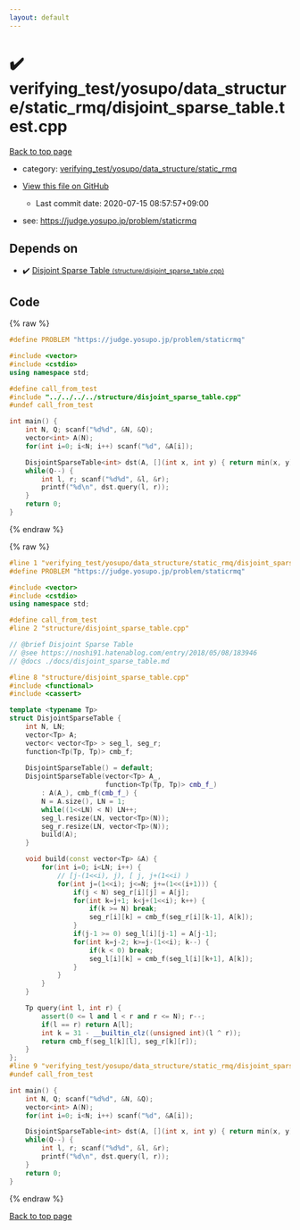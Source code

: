 ```yaml
---
layout: default
---
```


<!-- mathjax config similar to math.stackexchange -->
<script type="text/javascript" async
  src="https://cdnjs.cloudflare.com/ajax/libs/mathjax/2.7.5/MathJax.js?config=TeX-MML-AM_CHTML">
</script>
<script type="text/x-mathjax-config">
  MathJax.Hub.Config({
    TeX: { equationNumbers: { autoNumber: "AMS" }},
    tex2jax: {
      inlineMath: [ ['$','$'] ],
      processEscapes: true
    },
    "HTML-CSS": { matchFontHeight: false },
    displayAlign: "left",
    displayIndent: "2em"
  });
</script>

<script type="text/javascript" src="https://cdnjs.cloudflare.com/ajax/libs/jquery/3.4.1/jquery.min.js"></script>
<script src="https://cdn.jsdelivr.net/npm/jquery-balloon-js@1.1.2/jquery.balloon.min.js" integrity="sha256-ZEYs9VrgAeNuPvs15E39OsyOJaIkXEEt10fzxJ20+2I=" crossorigin="anonymous"></script>
<script type="text/javascript" src="../../../../../assets/js/copy-button.js"></script>
<link rel="stylesheet" href="../../../../../assets/css/copy-button.css" />


# :heavy_check_mark: verifying_test/yosupo/data_structure/static_rmq/disjoint_sparse_table.test.cpp

<a href="../../../../../index.html">Back to top page</a>

* category: <a href="../../../../../index.html#f4466dfb991197ed2fddff8625f83d26">verifying_test/yosupo/data_structure/static_rmq</a>
* <a href="{{ site.github.repository_url }}/blob/master/verifying_test/yosupo/data_structure/static_rmq/disjoint_sparse_table.test.cpp">View this file on GitHub</a>
    - Last commit date: 2020-07-15 08:57:57+09:00


* see: <a href="https://judge.yosupo.jp/problem/staticrmq">https://judge.yosupo.jp/problem/staticrmq</a>


## Depends on

* :heavy_check_mark: <a href="../../../../../library/structure/disjoint_sparse_table.cpp.html">Disjoint Sparse Table <small>(structure/disjoint_sparse_table.cpp)</small></a>


## Code

<a id="unbundled"></a>
{% raw %}
```cpp
#define PROBLEM "https://judge.yosupo.jp/problem/staticrmq"

#include <vector>
#include <cstdio>
using namespace std;

#define call_from_test
#include "../../../../structure/disjoint_sparse_table.cpp"
#undef call_from_test

int main() {
    int N, Q; scanf("%d%d", &N, &Q);
    vector<int> A(N);
    for(int i=0; i<N; i++) scanf("%d", &A[i]);

    DisjointSparseTable<int> dst(A, [](int x, int y) { return min(x, y); });
    while(Q--) {
        int l, r; scanf("%d%d", &l, &r);
        printf("%d\n", dst.query(l, r));
    }
    return 0;
}

```
{% endraw %}

<a id="bundled"></a>
{% raw %}
```cpp
#line 1 "verifying_test/yosupo/data_structure/static_rmq/disjoint_sparse_table.test.cpp"
#define PROBLEM "https://judge.yosupo.jp/problem/staticrmq"

#include <vector>
#include <cstdio>
using namespace std;

#define call_from_test
#line 2 "structure/disjoint_sparse_table.cpp"

// @brief Disjoint Sparse Table
// @see https://noshi91.hatenablog.com/entry/2018/05/08/183946
// @docs ./docs/disjoint_sparse_table.md

#line 8 "structure/disjoint_sparse_table.cpp"
#include <functional>
#include <cassert>

template <typename Tp>
struct DisjointSparseTable {
    int N, LN;
    vector<Tp> A;
    vector< vector<Tp> > seg_l, seg_r;
    function<Tp(Tp, Tp)> cmb_f;
    
    DisjointSparseTable() = default;
    DisjointSparseTable(vector<Tp> A_,
                        function<Tp(Tp, Tp)> cmb_f_)
        : A(A_), cmb_f(cmb_f_) {
        N = A.size(), LN = 1;
        while((1<<LN) < N) LN++;
        seg_l.resize(LN, vector<Tp>(N));
        seg_r.resize(LN, vector<Tp>(N));
        build(A);
    }

    void build(const vector<Tp> &A) {
        for(int i=0; i<LN; i++) {
            // [j-(1<<i), j), [ j, j+(1<<i) )
            for(int j=(1<<i); j<=N; j+=(1<<(i+1))) {
                if(j < N) seg_r[i][j] = A[j];
                for(int k=j+1; k<j+(1<<i); k++) {
                    if(k >= N) break;
                    seg_r[i][k] = cmb_f(seg_r[i][k-1], A[k]);
                }
                if(j-1 >= 0) seg_l[i][j-1] = A[j-1];
                for(int k=j-2; k>=j-(1<<i); k--) {
                    if(k < 0) break;
                    seg_l[i][k] = cmb_f(seg_l[i][k+1], A[k]);
                }
            }
        }
    }

    Tp query(int l, int r) {
        assert(0 <= l and l < r and r <= N); r--;
        if(l == r) return A[l];
        int k = 31 - __builtin_clz((unsigned int)(l ^ r));
        return cmb_f(seg_l[k][l], seg_r[k][r]);
    }
};
#line 9 "verifying_test/yosupo/data_structure/static_rmq/disjoint_sparse_table.test.cpp"
#undef call_from_test

int main() {
    int N, Q; scanf("%d%d", &N, &Q);
    vector<int> A(N);
    for(int i=0; i<N; i++) scanf("%d", &A[i]);

    DisjointSparseTable<int> dst(A, [](int x, int y) { return min(x, y); });
    while(Q--) {
        int l, r; scanf("%d%d", &l, &r);
        printf("%d\n", dst.query(l, r));
    }
    return 0;
}

```
{% endraw %}

<a href="../../../../../index.html">Back to top page</a>

